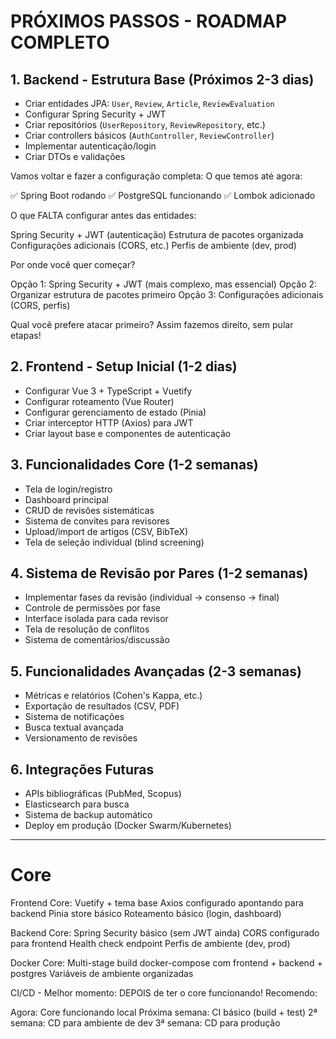 # PRÓXIMOS PASSOS - ROADMAP COMPLETO

## 1. Backend - Estrutura Base (Próximos 2-3 dias)

- Criar entidades JPA: `User`, `Review`, `Article`, `ReviewEvaluation`  
- Configurar Spring Security + JWT  
- Criar repositórios (`UserRepository`, `ReviewRepository`, etc.)  
- Criar controllers básicos (`AuthController`, `ReviewController`)  
- Implementar autenticação/login  
- Criar DTOs e validações  

Vamos voltar e fazer a configuração completa:
O que temos até agora:

✅ Spring Boot rodando
✅ PostgreSQL funcionando
✅ Lombok adicionado

O que FALTA configurar antes das entidades:

Spring Security + JWT (autenticação)
Estrutura de pacotes organizada
Configurações adicionais (CORS, etc.)
Perfis de ambiente (dev, prod)

Por onde você quer começar?

Opção 1: Spring Security + JWT (mais complexo, mas essencial)
Opção 2: Organizar estrutura de pacotes primeiro
Opção 3: Configurações adicionais (CORS, perfis)

Qual você prefere atacar primeiro? Assim fazemos direito, sem pular etapas!

## 2. Frontend - Setup Inicial (1-2 dias)

- Configurar Vue 3 + TypeScript + Vuetify  
- Configurar roteamento (Vue Router)  
- Configurar gerenciamento de estado (Pinia)  
- Criar interceptor HTTP (Axios) para JWT  
- Criar layout base e componentes de autenticação  

## 3. Funcionalidades Core (1-2 semanas)

- Tela de login/registro  
- Dashboard principal  
- CRUD de revisões sistemáticas  
- Sistema de convites para revisores  
- Upload/import de artigos (CSV, BibTeX)  
- Tela de seleção individual (blind screening)  

## 4. Sistema de Revisão por Pares (1-2 semanas)

- Implementar fases da revisão (individual → consenso → final)  
- Controle de permissões por fase  
- Interface isolada para cada revisor  
- Tela de resolução de conflitos  
- Sistema de comentários/discussão  

## 5. Funcionalidades Avançadas (2-3 semanas)

- Métricas e relatórios (Cohen's Kappa, etc.)  
- Exportação de resultados (CSV, PDF)  
- Sistema de notificações  
- Busca textual avançada  
- Versionamento de revisões  

## 6. Integrações Futuras

- APIs bibliográficas (PubMed, Scopus)  
- Elasticsearch para busca  
- Sistema de backup automático  
- Deploy em produção (Docker Swarm/Kubernetes)  

-------------
# Core

Frontend Core:
Vuetify + tema base
Axios configurado apontando para backend
Pinia store básico
Roteamento básico (login, dashboard)

Backend Core:
Spring Security básico (sem JWT ainda)
CORS configurado para frontend
Health check endpoint
Perfis de ambiente (dev, prod)

Docker Core:
Multi-stage build
docker-compose com frontend + backend + postgres
Variáveis de ambiente organizadas


CI/CD - Melhor momento:
DEPOIS de ter o core funcionando! Recomendo:

Agora: Core funcionando local
Próxima semana: CI básico (build + test)
2ª semana: CD para ambiente de dev
3ª semana: CD para produção

